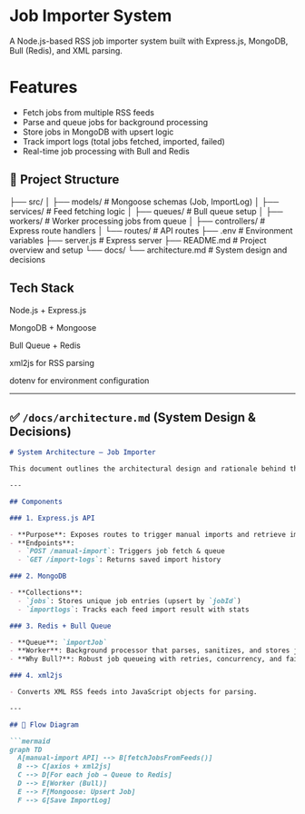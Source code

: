 # Job Importer System

A Node.js-based RSS job importer system built with Express.js, MongoDB, Bull (Redis), and XML parsing.

# Features

- Fetch jobs from multiple RSS feeds
- Parse and queue jobs for background processing
- Store jobs in MongoDB with upsert logic
- Track import logs (total jobs fetched, imported, failed)
- Real-time job processing with Bull and Redis

## 📁 Project Structure

├── src/
│ ├── models/ # Mongoose schemas (Job, ImportLog)
│ ├── services/ # Feed fetching logic
│ ├── queues/ # Bull queue setup
│ ├── workers/ # Worker processing jobs from queue
│ ├── controllers/ # Express route handlers
│ └── routes/ # API routes
├── .env # Environment variables
├── server.js # Express server
├── README.md # Project overview and setup
└── docs/
└── architecture.md # System design and decisions

## Tech Stack
Node.js + Express.js

MongoDB + Mongoose

Bull Queue + Redis

xml2js for RSS parsing

dotenv for environment configuration


---

## ✅ `/docs/architecture.md` (System Design & Decisions)

```markdown
# System Architecture – Job Importer

This document outlines the architectural design and rationale behind the Job Importer system.

---

## Components

### 1. Express.js API

- **Purpose**: Exposes routes to trigger manual imports and retrieve import logs.
- **Endpoints**:
  - `POST /manual-import`: Triggers job fetch & queue
  - `GET /import-logs`: Returns saved import history

### 2. MongoDB

- **Collections**:
  - `jobs`: Stores unique job entries (upsert by `jobId`)
  - `importlogs`: Tracks each feed import result with stats

### 3. Redis + Bull Queue

- **Queue**: `importJob`
- **Worker**: Background processor that parses, sanitizes, and stores jobs
- **Why Bull?**: Robust job queueing with retries, concurrency, and failure tracking

### 4. xml2js

- Converts XML RSS feeds into JavaScript objects for parsing.

---

## 🔁 Flow Diagram

```mermaid
graph TD
  A[manual-import API] --> B[fetchJobsFromFeeds()]
  B --> C[axios + xml2js]
  C --> D[For each job → Queue to Redis]
  D --> E[Worker (Bull)]
  E --> F[Mongoose: Upsert Job]
  F --> G[Save ImportLog]
